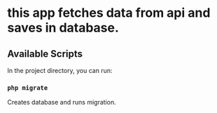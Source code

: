 # this app fetches data from api and saves in database.

[comment]: <> (## To run migration run "php migrate" from project directory.)

## Available Scripts

In the project directory, you can run:

### `php migrate`

Creates database and runs migration.
